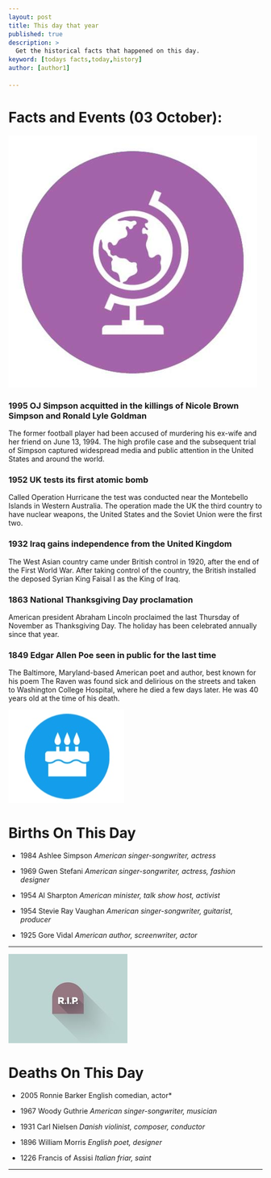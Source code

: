 ```yaml
---
layout: post
title: This day that year
published: true
description: >
  Get the historical facts that happened on this day.
keyword: [todays facts,today,history]
author: [author1]

---
```

# Facts and Events (03 October):

![Fact](/assets/img/blog/fact.jpg)

### 1995 OJ Simpson acquitted in the killings of Nicole Brown Simpson and Ronald Lyle Goldman
The former football player had been accused of murdering his ex-wife and her friend on June 13, 1994. The high profile case and the subsequent trial of Simpson captured widespread media and public attention in the United States and around the world.

### 1952 UK tests its first atomic bomb
Called Operation Hurricane the test was conducted near the Montebello Islands in Western Australia. The operation made the UK the third country to have nuclear weapons, the United States and the Soviet Union were the first two.

### 1932 Iraq gains independence from the United Kingdom
The West Asian country came under British control in 1920, after the end of the First World War. After taking control of the country, the British installed the deposed Syrian King Faisal I as the King of Iraq.

### 1863 National Thanksgiving Day proclamation
American president Abraham Lincoln proclaimed the last Thursday of November as Thanksgiving Day. The holiday has been celebrated annually since that year.

### 1849 Edgar Allen Poe seen in public for the last time
The Baltimore, Maryland-based American poet and author, best known for his poem The Raven was found sick and delirious on the streets and taken to Washington College Hospital, where he died a few days later. He was 40 years old at the time of his death.

![Bday](/assets/img/blog/bday.jpg)

# Births On This Day
* 1984 Ashlee Simpson
*American singer-songwriter, actress*

* 1969 Gwen Stefani
*American singer-songwriter, actress, fashion designer*

* 1954 Al Sharpton
*American minister, talk show host, activist*

* 1954 Stevie Ray Vaughan
*American singer-songwriter, guitarist, producer*

* 1925 Gore Vidal
*American author, screenwriter, actor*

---
![Rip](/assets/img/blog/rip.jpg)

# Deaths On This Day

* 2005 Ronnie Barker
English comedian, actor*

* 1967 Woody Guthrie
*American singer-songwriter, musician*

* 1931 Carl Nielsen
*Danish violinist, composer, conductor*

* 1896 William Morris
*English poet, designer*

* 1226 Francis of Assisi
*Italian friar, saint*

---
